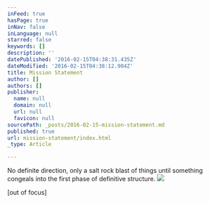 ```yaml
---
inFeed: true
hasPage: true
inNav: false
inLanguage: null
starred: false
keywords: []
description: ''
datePublished: '2016-02-15T04:38:31.435Z'
dateModified: '2016-02-15T04:38:12.904Z'
title: Mission Statement
author: []
authors: []
publisher:
  name: null
  domain: null
  url: null
  favicon: null
sourcePath: _posts/2016-02-15-mission-statement.md
published: true
url: mission-statement/index.html
_type: Article

---
```

No definite direction, only a salt rock blast of things until something congeals into the first phase of definitive structure.
![](https://the-grid-user-content.s3-us-west-2.amazonaws.com/47d9ff99-49eb-4470-9a32-0eb53f5f6978.JPG)

\[out of focus\]